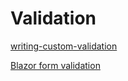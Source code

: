 # Validation

[writing-custom-validation](https://blazor-university.com/forms/writing-custom-validation/)

[Blazor form validation](https://www.pragimtech.com/blog/blazor/blazor-form-validation/)
